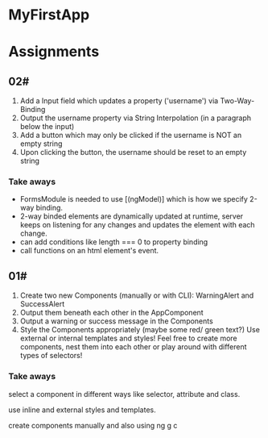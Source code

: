 # MyFirstApp
# Assignments

## 02# #
1. Add a Input field which updates a property ('username') via Two-Way-Binding 
2. Output the username property via String Interpolation (in a paragraph below the input) 
3. Add a button which may only be clicked if the username is NOT an empty string 
4. Upon clicking the button, the username should be reset to an empty string
### Take aways
- FormsModule is needed to use [(ngModel)] which is how we specify 2-way binding.
- 2-way binded elements are dynamically updated at runtime, server keeps on listening for any changes and updates the element with each change.
- can add conditions like length === 0 to property binding
- call functions on an html element's event.

## 01# #
1. Create two new Components (manually or with CLI): WarningAlert and SuccessAlert 
2. Output them beneath each other in the AppComponent 
3. Output a warning or success message in the Components 
4. Style the Components appropriately (maybe some red/ green text?) 
Use external or internal templates and styles! 
Feel free to create more components, nest them into each other or play around with different types of selectors! 
### Take aways
select a component in different ways like selector, attribute and class.

use inline and external styles and templates.

create components manually and also using ng g c <component>
